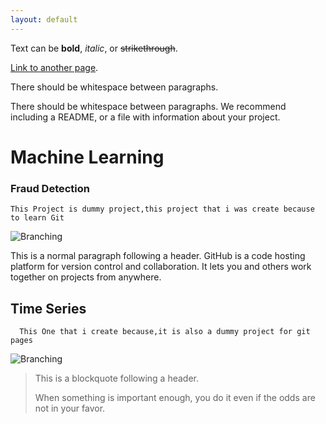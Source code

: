```yaml
---
layout: default
---
```


Text can be **bold**, _italic_, or ~~strikethrough~~.

[Link to another page](./another-page.html).

There should be whitespace between paragraphs.

There should be whitespace between paragraphs. We recommend including a README, or a file with information about your project.

# Machine Learning

### Fraud Detection 
    This Project is dummy project,this project that i was create because to learn Git
 ![Branching](https://blogs.mastechinfotrellis.com/hubfs/AI%20for%20Fraud%20Detection-Use%20Case.jpg)
 
This is a normal paragraph following a header. GitHub is a code hosting platform for version control and collaboration. It lets you and others work together on projects from anywhere.

## Time Series

      This One that i create because,it is also a dummy project for git pages
  ![Branching](https://cdn.educba.com/academy/wp-content/uploads/2020/05/Time-Series-Analysis.jpg.webp)
  
> This is a blockquote following a header.
>
> When something is important enough, you do it even if the odds are not in your favor.

